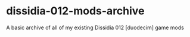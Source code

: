 # dissidia-012-mods-archive
A basic archive of all of my existing Dissidia 012 [duodecim] game mods
